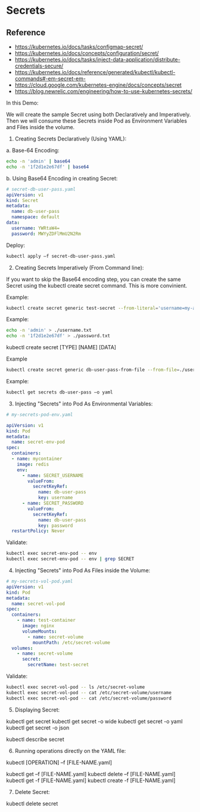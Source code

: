 # Secrets

## Reference

* https://kubernetes.io/docs/tasks/configmap-secret/
* https://kubernetes.io/docs/concepts/configuration/secret/
* https://kubernetes.io/docs/tasks/inject-data-application/distribute-credentials-secure/
* https://kubernetes.io/docs/reference/generated/kubectl/kubectl-commands#-em-secret-em-
* https://cloud.google.com/kubernetes-engine/docs/concepts/secret
* https://blog.newrelic.com/engineering/how-to-use-kubernetes-secrets/

In this Demo:

We will create the sample Secret using both Declaratively and Imperatively.
Then we will consume these Secrets inside Pod as Environment Variables and Files inside the volume.

1. Creating Secrets Declaratively (Using YAML):

a. Base-64 Encoding:

```bash
echo -n 'admin' | base64
echo -n '1f2d1e2e67df' | base64
```

b. Using Base64 Encoding in creating Secret:

```yaml
# secret-db-user-pass.yaml
apiVersion: v1
kind: Secret
metadata:
  name: db-user-pass
  namespace: default
data:
  username: YWRtaW4=
  password: MWYyZDFlMmU2N2Rm
```

Deploy:

```bash
kubectl apply –f secret-db-user-pass.yaml 
```

2. Creating Secrets Imperatively (From Command line):

If you want to skip the Base64 encoding step, you can create the same Secret using the kubectl create secret command. This is more convinient.


Example:

```bash
kubectl create secret generic test-secret --from-literal='username=my-app' --from-literal='password=39528$vdg7Jb'
```

Example:

```bash
echo -n 'admin' > ./username.txt
echo -n '1f2d1e2e67df' > ./password.txt
```

kubectl create secret [TYPE] [NAME] [DATA]

Example

```bash
kubectl create secret generic db-user-pass-from-file --from-file=./username.txt --from-file=./password.txt
```

Example:

```bash
kubectl get secrets db-user-pass –o yaml
```

3. Injecting "Secrets" into Pod As Environmental Variables:

```yaml
# my-secrets-pod-env.yaml

apiVersion: v1
kind: Pod
metadata:
  name: secret-env-pod
spec:
  containers:
  - name: mycontainer
    image: redis
    env:
      - name: SECRET_USERNAME
        valueFrom:
          secretKeyRef:
            name: db-user-pass
            key: username
      - name: SECRET_PASSWORD
        valueFrom:
          secretKeyRef:
            name: db-user-pass
            key: password
  restartPolicy: Never
```

Validate:

```bash
kubectl exec secret-env-pod -- env
kubectl exec secret-env-pod -- env | grep SECRET
```

4. Injecting "Secrets" into Pod As Files inside the Volume:

```yaml
# my-secrets-vol-pod.yaml
apiVersion: v1
kind: Pod
metadata:
  name: secret-vol-pod
spec:
  containers:
    - name: test-container
      image: nginx
      volumeMounts:
        - name: secret-volume
          mountPath: /etc/secret-volume
  volumes:
    - name: secret-volume
      secret:
        secretName: test-secret
```

Validate:

```bash
kubectl exec secret-vol-pod -- ls /etc/secret-volume
kubectl exec secret-vol-pod -- cat /etc/secret-volume/username
kubectl exec secret-vol-pod -- cat /etc/secret-volume/password
```

5. Displaying Secret:

kubectl get secret <NAME>
kubectl get secret <NAME> -o wide
kubectl get secret <NAME> -o yaml
kubectl get secret <NAME> -o json

kubectl describe secret <NAME>

6. Running operations directly on the YAML file:

kubectl [OPERATION] –f [FILE-NAME.yaml]

kubectl get –f [FILE-NAME.yaml]
kubectl delete –f [FILE-NAME.yaml]
kubectl get -f [FILE-NAME.yaml]
kubectl create -f [FILE-NAME.yaml]

7. Delete Secret: 

kubectl delete secret <NAME>



